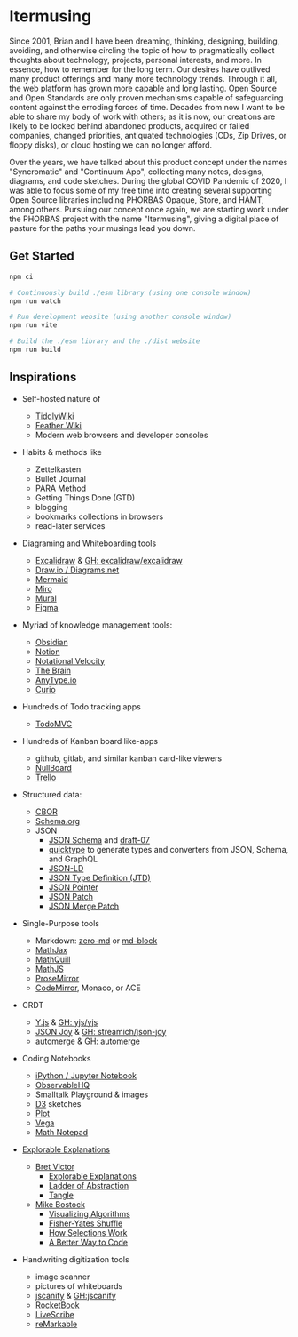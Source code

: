 # Itermusing

Since 2001, Brian and I have been dreaming, thinking, designing, building,
avoiding, and otherwise circling the topic of how to pragmatically collect
thoughts about technology, projects, personal interests, and more. In essence,
how to remember for the long term. Our desires have outlived many product
offerings and many more technology trends. Through it all, the web platform has
grown more capable and long lasting. Open Source and Open Standards are only
proven mechanisms capable of safeguarding content against the erroding forces
of time. Decades from now I want to be able to share my body of work with others;
as it is now, our creations are likely to be locked behind abandoned products,
acquired or failed companies, changed priorities, antiquated technologies
(CDs, Zip Drives, or floppy disks), or cloud hosting we can no longer afford.

Over the years, we have talked about this product concept under the names
"Syncromatic" and "Continuum App", collecting many notes, designs,
diagrams, and code sketches. During the global COVID Pandemic of 2020, I
was able to focus some of my free time into creating several supporting
Open Source libraries including PHORBAS Opaque, Store, and HAMT, among
others.  Pursuing our concept once again, we are starting work under the
PHORBAS project with the name "Itermusing", giving a digital place of
pasture for the paths your musings lead you down.

## Get Started

```sh
npm ci

# Continuously build ./esm library (using one console window)
npm run watch

# Run development website (using another console window)
npm run vite

# Build the ./esm library and the ./dist website
npm run build
```

## Inspirations

- Self-hosted nature of
    - [TiddlyWiki](https://tiddlywiki.com)
    - [Feather Wiki](https://feather.wiki)
    - Modern web browsers and developer consoles

- Habits & methods like
    - Zettelkasten
    - Bullet Journal
    - PARA Method
    - Getting Things Done (GTD)
    - blogging
    - bookmarks collections in browsers
    - read-later services


- Diagraming and Whiteboarding tools
    - [Excalidraw](https://excalidraw.com) & [GH: excalidraw/excalidraw](https://github.com/excalidraw/excalidraw)
    - [Draw.io / Diagrams.net](https://app.diagrams.net)
    - [Mermaid](https://mermaid.js.org)
    - [Miro](https://miro.com)
    - [Mural](https://mural.co)
    - [Figma](https://www.figma.com)


- Myriad of knowledge management tools:
    - [Obsidian](https://obsidian.md)
    - [Notion](https://www.notion.com)
    - [Notational Velocity](https://notational.net)
    - [The Brain](https://www.thebrain.com)
    - [AnyType.io](AnyType.io)
    - [Curio](https://www.zengobi.com/curio/)


- Hundreds of Todo tracking apps
    - [TodoMVC](https://todomvc.com)

- Hundreds of Kanban board like-apps
    - github, gitlab, and similar kanban card-like viewers
    - [NullBoard](https://nullboard.io/preview)
    - [Trello](https://trello.com)


- Structured data:
    - [CBOR](https://cbor.io)
    - [Schema.org](https://schema.org)
    - JSON
        - [JSON Schema](https://json-schema.org/understanding-json-schema/reference) and [draft-07](https://json-schema.org/draft-07)
        - [quicktype](https://github.com/glideapps/quicktype) to generate types and converters from JSON, Schema, and GraphQL
        - [JSON-LD](https://json-ld.org)
        - [JSON Type Definition (JTD)](https://www.rfc-editor.org/rfc/rfc8927.html)
        - [JSON Pointer](https://datatracker.ietf.org/doc/html/rfc6901)
        - [JSON Patch](https://datatracker.ietf.org/doc/html/rfc6902/#section-3)
        - [JSON Merge Patch](https://datatracker.ietf.org/doc/html/rfc7396)

- Single-Purpose tools
    - Markdown: [zero-md](https://zerodevx.github.io/zero-md/) or [md-block](https://md-block.verou.me/)
    - [MathJax](https://www.mathjax.org)
    - [MathQuill](http://mathquill.com)
    - [MathJS](https://mathjs.org/index.html)
    - [ProseMirror](https://prosemirror.net)
    - [CodeMirror](https://codemirror.net), Monaco, or ACE

- CRDT
    - [Y.js](https://yjs.dev) & [GH: yjs/yjs](https://github.com/yjs/yjs)
    - [JSON Joy](https://jsonjoy.com) & [GH: streamich/json-joy](https://github.com/streamich/json-joy)
    - [automerge](https://automerge.org) & [GH: automerge](https://github.com/automerge)


- Coding Notebooks
    - [iPython / Jupyter Notebook](https://ipython.org/notebook.html)
    - [ObservableHQ](https://observablehq.com)
    - Smalltalk Playground & images
    - [D3](https://github.com/d3/d3) sketches
    - [Plot](https://github.com/observablehq/plot)
    - [Vega](https://vega.github.io)
    - [Math Notepad](https://mathnotepad.com)


- [Explorable Explanations](https://en.wikipedia.org/wiki/Explorable_explanation)
    - [Bret Victor](https://worrydream.com)
        - [Explorable Explanations](https://worrydream.com/ExplorableExplanations/)
        - [Ladder of Abstraction](https://worrydream.com/LadderOfAbstraction/)
        - [Tangle](https://worrydream.com/Tangle/guide.html)
    - [Mike Bostock](https://bost.ocks.org/mike/)
        - [Visualizing Algorithms](https://bost.ocks.org/mike/algorithms/)
        - [Fisher-Yates Shuffle](https://bost.ocks.org/mike/shuffle/)
        - [How Selections Work](https://bost.ocks.org/mike/selection/)
        - [A Better Way to Code](https://medium.com/@mbostock/a-better-way-to-code-2b1d2876a3a0)

- Handwriting digitization tools
    - image scanner
    - pictures of whiteboards
    - [jscanify](https://colonelparrot.github.io/jscanify/) & [GH:jscanify](https://github.com/puffinsoft/jscanify/)
    - [RocketBook](https://getrocketbook.com)
    - [LiveScribe](https://us.livescribe.com)
    - [reMarkable](https://remarkable.com/)

